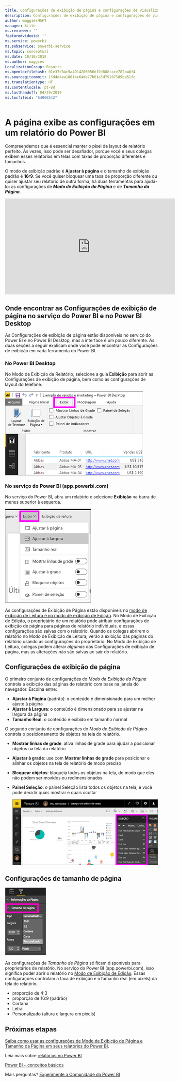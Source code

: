 ```yaml
---
title: Configurações de exibição de página e configurações de visualização de página para um relatório
description: Configurações de exibição de página e configurações de visualização de página para um relatório
author: maggiesMSFT
manager: kfile
ms.reviewer: ''
featuredvideoid: ''
ms.service: powerbi
ms.subservice: powerbi-service
ms.topic: conceptual
ms.date: 10/16/2018
ms.author: maggies
LocalizationGroup: Reports
ms.openlocfilehash: 01e37d34c5a4914206056d19d888cace782ba8f4
ms.sourcegitcommit: 15d4d4ea18014c64de77b01a5d79207589ba51fc
ms.translationtype: HT
ms.contentlocale: pt-BR
ms.lasthandoff: 04/29/2019
ms.locfileid: "64906542"
---
```

# <a name="page-display-settings-in-a-power-bi-report"></a>A página exibe as configurações em um relatório do Power BI
Compreendemos que é essencial manter o pixel de layout de relatório perfeito. Às vezes, isso pode ser desafiador, porque você e seus colegas exibem esses relatórios em telas com taxas de proporção diferentes e tamanhos. 

O modo de exibição padrão é **Ajustar à página** e o tamanho de exibição padrão é **16:9**. Se você quiser bloquear uma taxa de proporção diferente ou quiser ajustar seu relatório de outra forma, há duas ferramentas para ajudá-lo: as configurações de ***Modo de Exibição da Página*** e de ***Tamanho da Página***.

<iframe width="560" height="315" src="https://www.youtube.com/embed/5tg-OXzxe2g" frameborder="0" allowfullscreen></iframe>


## <a name="where-to-find-page-view-settings-in-power-bi-service-and-power-bi-desktop"></a>Onde encontrar as Configurações de exibição de página no serviço do Power BI e no Power BI Desktop
As Configurações de exibição de página estão disponíveis no serviço do Power BI e no Power BI Desktop, mas a interface é um pouco diferente. As duas seções a seguir explicam onde você pode encontrar as Configurações de exibição em cada ferramenta do Power BI.

### <a name="in-power-bi-desktop"></a>No Power BI Desktop
No Modo de Exibição de Relatório, selecione a guia **Exibição** para abrir as Configurações de exibição de página, bem como as configurações de layout do telefone.

  ![painel Seleção](media/power-bi-report-display-settings/power-bi-desktop-view-settings.png)

### <a name="in-power-bi-service-apppowerbicom"></a>No serviço do Power BI (app.powerbi.com)
No serviço do Power BI, abra um relatório e selecione **Exibição** na barra de menus superior à esquerda.

![](media/power-bi-report-display-settings/power-bi-change-page-view.png)

As configurações de Exibição de Página estão disponíveis no [modo de exibição de Leitura e no modo de exibição de Edição](consumer/end-user-reading-view.md). No Modo de Exibição de Edição, o proprietário de um relatório pode atribuir configurações de exibição de página para páginas de relatório individuais, e essas configurações são salvas com o relatório. Quando os colegas abrirem o relatório no Modo de Exibição de Leitura, verão a exibição das páginas do relatório usando as configurações do proprietário.  No Modo de Exibição de Leitura, colegas podem alterar *algumas* das Configurações de exibição de página, mas as alterações não são salvas ao sair do relatório.

##    <a name="page-view-settings"></a>Configurações de exibição de página
O primeiro conjunto de configurações do *Modo de Exibição da Página* controla a exibição das páginas do relatório com base na janela do navegador.  Escolha entre:

* **Ajustar à Página** (padrão): o conteúdo é dimensionado para um melhor ajuste à página
* **Ajustar à Largura**: o conteúdo é dimensionado para se ajustar na largura da página
* **Tamanho Real**: o conteúdo é exibido em tamanho normal

O segundo conjunto de configurações do *Modo de Exibição de Página* controla o posicionamento de objetos na tela do relatório.

* **Mostrar linhas de grade**: ativa linhas de grade para ajudar a posicionar objetos na tela do relatório
* **Ajustar à grade**: use com **Mostrar linhas de grade** para posicionar e alinhar os objetos na tela de relatório de modo preciso 
* **Bloquear objetos**: bloqueia todos os objetos na tela, de modo que eles não podem ser movidos ou redimensionados
* **Painel Seleção**: o painel Seleção lista todos os objetos na tela, e você pode decidir quais mostrar e quais ocultar

    ![painel Seleção](media/power-bi-report-display-settings/power-bi-selection-pane.png)



## <a name="page-size-settings"></a>Configurações de tamanho de página
![](media/power-bi-report-display-settings/power-bi--page-size.png)

As configurações de *Tamanho de Página* só ficam disponíveis para proprietários de relatório. No serviço do Power BI (app.powerbi.com), isso significa poder abrir o relatório no [Modo de Exibição de Edição](consumer/end-user-reading-view.md). Essas configurações controlam a taxa de exibição e o tamanho real (em pixels) da tela do relatório.   

* proporção de 4:3
* proporção de 16:9 (padrão)
* Cortana
* Letra
* Personalizado (altura e largura em pixels)

## <a name="next-steps"></a>Próximas etapas
[Saiba como usar as configurações de Modo de Exibição de Página e Tamanho da Página em seus relatórios do Power BI](consumer/end-user-report-view.md).

Leia mais sobre [relatórios no Power BI](consumer/end-user-reports.md)

[Power BI – conceitos básicos](consumer/end-user-basic-concepts.md)

Mais perguntas? [Experimente a Comunidade do Power BI](http://community.powerbi.com/)

